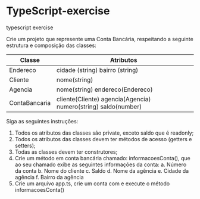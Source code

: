 # TypeScript-exercise
typescript exercise


Crie um projeto que represente uma Conta Bancária, respeitando a seguinte estrutura e 
composição das classes:

| Classe        |                         Atributos                              |
|---------------|----------------------------------------------------------------|
| Endereco      | cidade (string) bairro (string)                                |
|  Cliente      | nome(string)                                                   |
|  Agencia      | nome(string) endereco(Endereco)                                |
| ContaBancaria | cliente(Cliente) agencia(Agencia) numero(string) saldo(number) |

Siga as seguintes instruções:
1. Todos os atributos das classes são private, exceto saldo que é readonly;
2. Todos os atributos das classes devem ter métodos de acesso (getters e setters);
3. Todas as classes devem ter construtores;
4. Crie um método em conta bancária chamado: informacoesConta(), que ao seu chamado 
exibe as seguintes informações da conta: 
a. Número da conta
b. Nome do cliente
c. Saldo
d. Nome da agência
e. Cidade da agência
f. Bairro da agência
5. Crie um arquivo app.ts, crie um conta com e execute o método informacoesConta()
